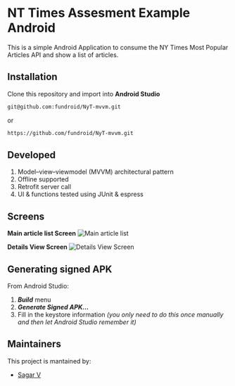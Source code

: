# NT Times Assesment Example Android

This is a simple Android Application to consume the NY Times Most Popular Articles API and show a list of articles.

## Installation
Clone this repository and import into **Android Studio**
 ```bash
git@github.com:fundroid/NyT-mvvm.git
```
or 
```bash
https://github.com/fundroid/NyT-mvvm.git
```

## Developed
1. Model–view–viewmodel (MVVM) architectural pattern
2. Offline supported
3. Retrofit server call 
4. UI & functions tested using JUnit & espress

## Screens

<b>Main article list Screen</b>
<img src="images/img1.png" alt="Main article list"/>

<b>Details View Screen</b>
<img src="images/img2.png" alt="Details View Screen"/>

## Generating signed APK
From Android Studio:
1. ***Build*** menu
2. ***Generate Signed APK...***
3. Fill in the keystore information *(you only need to do this once manually and then let Android Studio remember it)*

## Maintainers
This project is mantained by:
* [Sagar V](https://github.com/fundroid)
